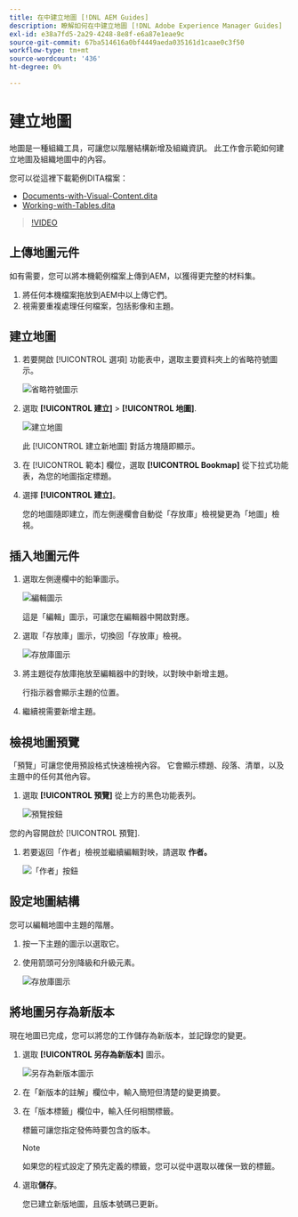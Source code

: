 ```yaml
---
title: 在中建立地圖 [!DNL AEM Guides]
description: 瞭解如何在中建立地圖 [!DNL Adobe Experience Manager Guides]
exl-id: e38a7fd5-2a29-4248-8e8f-e6a87e1eae9c
source-git-commit: 67ba514616a0bf4449aeda035161d1caae0c3f50
workflow-type: tm+mt
source-wordcount: '436'
ht-degree: 0%

---
```


# 建立地圖

地圖是一種組織工具，可讓您以階層結構新增及組織資訊。 此工作會示範如何建立地圖及組織地圖中的內容。

您可以從這裡下載範例DITA檔案：

* [Documents-with-Visual-Content.dita](assets/working-with-maps/Documents-with-Visual-Content.dita)
* [Working-with-Tables.dita](assets/working-with-maps/Working-with-Tables.dita)

>[!VIDEO](https://video.tv.adobe.com/v/336725?quality=12&learn=on)

## 上傳地圖元件

如有需要，您可以將本機範例檔案上傳到AEM，以獲得更完整的材料集。

1. 將任何本機檔案拖放到AEM中以上傳它們。
1. 視需要重複處理任何檔案，包括影像和主題。

## 建立地圖

1. 若要開啟 [!UICONTROL 選項] 功能表中，選取主要資料夾上的省略符號圖示。

   ![省略符號圖示](images/lesson-8/ellipses-9.png)

1. 選取 **[!UICONTROL 建立]** > **[!UICONTROL 地圖]**.


   ![建立地圖](images/lesson-8/create-map-with-markings.png)

   此 [!UICONTROL 建立新地圖] 對話方塊隨即顯示。

1. 在 [!UICONTROL 範本] 欄位，選取 **[!UICONTROL Bookmap]** 從下拉式功能表，為您的地圖指定標題。
1. 選擇 **[!UICONTROL 建立]**。

   您的地圖隨即建立，而左側邊欄會自動從「存放庫」檢視變更為「地圖」檢視。

## 插入地圖元件

1. 選取左側邊欄中的鉛筆圖示。

   ![編輯圖示](images/lesson-8/pencil-icon.png)

   這是「編輯」圖示，可讓您在編輯器中開啟對應。

1. 選取「存放庫」圖示，切換回「存放庫」檢視。

   ![存放庫圖示](images/common/repository-icon.png)

1. 將主題從存放庫拖放至編輯器中的對映，以對映中新增主題。

   行指示器會顯示主題的位置。

1. 繼續視需要新增主題。

## 檢視地圖預覽

「預覽」可讓您使用預設格式快速檢視內容。 它會顯示標題、段落、清單，以及主題中的任何其他內容。

1. 選取 **[!UICONTROL 預覽]** 從上方的黑色功能表列。

   ![預覽按鈕](images/common/select-preview.png)

您的內容開啟於 [!UICONTROL 預覽].

1. 若要返回「作者」檢視並繼續編輯對映，請選取 **作者。**

   ![「作者」按鈕](images/lesson-5/author-map.png)

## 設定地圖結構

您可以編輯地圖中主題的階層。

1. 按一下主題的圖示以選取它。
1. 使用箭頭可分別降級和升級元素。

   ![存放庫圖示](images/lesson-8/left-right.png)

## 將地圖另存為新版本

現在地圖已完成，您可以將您的工作儲存為新版本，並記錄您的變更。

1. 選取 **[!UICONTROL 另存為新版本]** 圖示。

   ![另存為新版本圖示](images/common/save-as-new-version.png)

1. 在「新版本的註解」欄位中，輸入簡短但清楚的變更摘要。

1. 在「版本標籤」欄位中，輸入任何相關標籤。

   標籤可讓您指定發佈時要包含的版本。

   >[!NOTE]
   > 
   > 如果您的程式設定了預先定義的標籤，您可以從中選取以確保一致的標籤。

1. 選取&#x200B;**儲存**。

   您已建立新版地圖，且版本號碼已更新。
